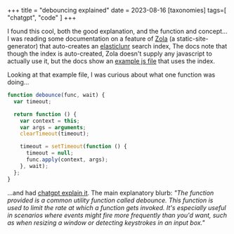 +++
title = "debouncing explained"
date = 2023-08-16
[taxonomies]
tags=[ "chatgpt", "code"  ]
+++

I found this cool, both the good explanation, and the function and concept... I was reading some documentation on a feature of [Zola](https://www.getzola.org/) (a static-site-generator) that auto-creates an [elasticlunr](http://elasticlunr.com/) search index, The docs note that though the index is auto-created, Zola doesn't supply any javascript to actually use it, but the docs show an [example js file](https://github.com/getzola/zola/blob/master/docs/static/search.js) that uses the index.

Looking at that example file, I was curious about what one function was doing...

```js
function debounce(func, wait) {
  var timeout;

  return function () {
    var context = this;
    var args = arguments;
    clearTimeout(timeout);

    timeout = setTimeout(function () {
      timeout = null;
      func.apply(context, args);
    }, wait);
  };
}
```

 ...and had [chatgpt explain it](https://chat.openai.com/share/3cfc2b7e-9d68-4a99-8ef5-6be3c58ec1a8). The main explanatory blurb:  _"The function provided is a common utility function called debounce. This function is used to limit the rate at which a function gets invoked. It's especially useful in scenarios where events might fire more frequently than you'd want, such as when resizing a window or detecting keystrokes in an input box."_